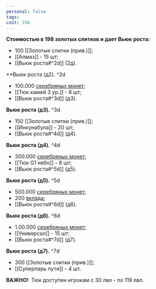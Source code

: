 ```yaml
---
personal: false
tags: 
cost: 198
---
```

**Стоимостью в 198 золотых слитков и дает Вьюк роста:**  

- 100 [[Золотые слитки (прив.)]];
- [[Алмаз]] - 15 шт;
- [[Вьюк роста#^2d]] (2д).

**Вьюк роста (д2).   ^2d

- 100.000 [серебряных монет](Серебро);
- [[Тюк камей 3 ур.]] - 6 шт;
- [[Вьюк роста#^3d]] (д3).

**Вьюк роста (д3).**    ^3d

- 150 [[Золотые слитки (прив.)]];
- [[Инкунабула]] - 20 шт;
- [[Вьюк роста#^4d]] (д4).

**Вьюк роста (д4).**     ^4d

- 300.000 [серебряных монет](Серебро);
- [[Тюк G1 небо]] - 8 шт;
- [[Вьюк роста#^5d]] (д5).

**Вьюк роста (д5).**    ^5d

- 500.000 [серебряных монет](Cеребро);
- 200 [вклада](Вклад.md);
- [[Вьюк роста#^6d]] (д6).

**Вьюк роста (д6).**    ^6d

- 1.00.000 [серебряных монет](Серебро);
- [[Универсал]] - 15 шт;
- [[Вьюк роста#^7d]] (д7).

**Вьюк роста (д7).**    ^7d

- 300 [[Золотые слитки (прив.)]];
- [[Суперларь пути]] - 4 шт.

  
**ВАЖНО!**  Тюк доступен игрокам с 30 лвл - по 119 лвл.